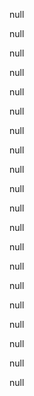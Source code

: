 null

null

null

null

null

null

null

null

null

null

null

null

null

null

null

null

null

null

null

null
